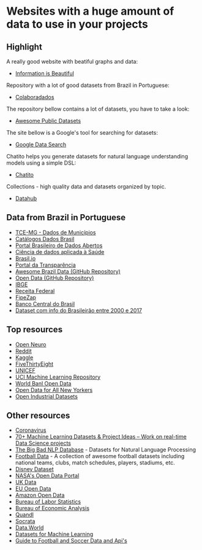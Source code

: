 # Websites with a huge amount of data to use in your projects
## Highlight
A really good website with beatiful graphs and data:
* [Information is Beautiful](https://informationisbeautiful.net/data/)

Repository with a lot of good datasets from Brazil in Portuguese:
* [Colaboradados](https://colaboradados.github.io/)

The repository bellow contains a lot of datasets, you have to take a look:
* [Awesome Public Datasets](https://github.com/awesomedata/awesome-public-datasets)

The site bellow is a Google's tool for searching for datasets:
* [Google Data Search](https://toolbox.google.com/datasetsearch)

Chatito helps you generate datasets for natural language understanding models using a simple DSL:
* [Chatito](https://rodrigopivi.github.io/Chatito/)

Collections - high quality data and datasets organized by topic.
* [Datahub](https://datahub.io/collections)
## Data from Brazil in Portuguese
* [TCE-MG - Dados de Municípios](https://dadosabertos.tce.mg.gov.br/index.xhtml)
* [Catálogos Dados Brasil](https://github.com/dadosgovbr/catalogos-dados-brasil/blob/master/dados/catalogos.csv)
* [Portal Brasileiro de Dados Abertos](http://dados.gov.br/dataset)
* [Ciência de dados aplicada à Saúde](https://bigdata.icict.fiocruz.br/)
* [Brasil.io](https://brasil.io/datasets)
* [Portal da Transparência](http://www.portaldatransparencia.gov.br/)
* [Awesome Brazil Data (GitHub Repository)](https://github.com/juliohm/awesome-brazil-data)
* [Open Data (GitHub Repository)](https://github.com/datasets-br)
* [IBGE](https://downloads.ibge.gov.br/)
* [Receita Federal](http://idg.receita.fazenda.gov.br/dados)
* [FipeZap](http://fipezap.zapimoveis.com.br/)
* [Banco Central do Brasil](https://www.bcb.gov.br/?serietemp)
* [Dataset com info do Brasileirão entre 2000 e 2017](https://github.com/adaoduque/Brasileirao_Dataset)

## Top resources
* [Open Neuro](https://openneuro.org/public/datasets)
* [Reddit](https://www.reddit.com/r/datasets)
* [Kaggle](https://www.kaggle.com/datasets)
* [FiveThirtyEight](https://data.fivethirtyeight.com/)
* [UNICEF](https://data.unicef.org/resources/resource-type/datasets/)
* [UCI Machine Learning Repository](http://mlr.cs.umass.edu/ml/datasets.html)
* [World Banl Open Data](https://data.worldbank.org/)
* [Open Data for All New Yorkers](https://opendata.cityofnewyork.us/)
* [Open Industrial Datasets](https://github.com/AndreaPi/Open-industrial-datasets)
## Other resources
* [Coronavirus](https://docs.google.com/spreadsheets/d/1JALlvOAolTQXad38ffSVHe0-TfjgBYDSpbQqQBIjRyE/edit#gid=0)
* [70+ Machine Learning Datasets & Project Ideas – Work on real-time Data Science projects](https://data-flair.training/blogs/machine-learning-datasets)
* [The Big Bad NLP Database](https://quantumstat.com/dataset/dataset.html) - Datasets for Natural Language Processing
* [Football Data](https://datahub.io/collections/football) - A collection of awesome football datasets including national teams, clubs, match schedules, players, stadiums, etc.
* [Disney Dataset](https://www.disneyresearch.com/datasets/)
* [NASA's Open Data Portal](https://data.nasa.gov/)
* [UK Data](https://data.gov.uk/)
* [EU Open Data](http://data.europa.eu/euodp/en/data/?utm_source=datafloq&utm_medium=ref&utm_campaign=datafloq)
* [Amazon Open Data](https://registry.opendata.aws/)
* [Bureau of Labor Statistics](https://www.bls.gov/data/)
* [Bureau of Economic Analysis](http://www.bea.gov/data/gdp)
* [Quandl](https://www.quandl.com/search)
* [Socrata](https://opendata.socrata.com/)
* [Data.World](https://data.world/)
* [Datasets for Machine Learning](https://www.datasetlist.com/)
* [Guide to Football and Soccer Data and Api's](https://www.jokecamp.com/blog/guide-to-football-and-soccer-data-and-apis/)
